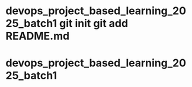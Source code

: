 # devops_project_based_learning_2025_batch1 git init git add README.md
# devops_project_based_learning_2025_batch1
